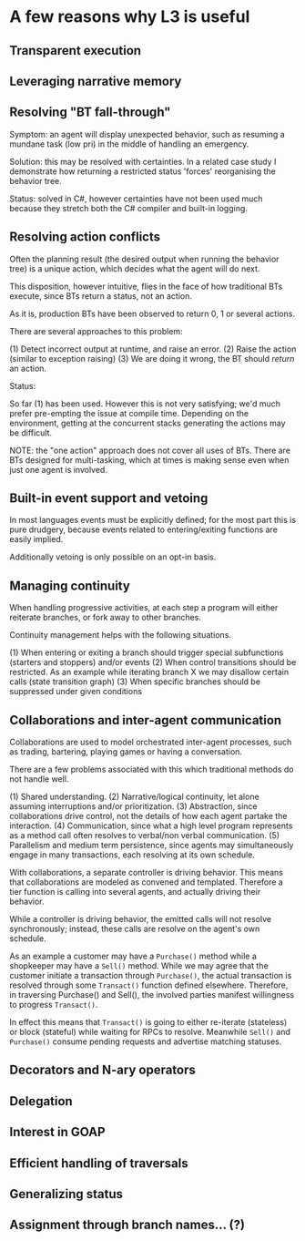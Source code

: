 # A few reasons why L3 is useful

## Transparent execution

## Leveraging narrative memory

## Resolving "BT fall-through"

Symptom: an agent will display unexpected behavior, such as resuming a mundane task (low pri) in the middle of handling an emergency.

Solution: this may be resolved with certainties. In a related case study I demonstrate how returning a restricted status 'forces' reorganising the behavior tree.

Status: solved in C#, however certainties have not been used much because they stretch both the C# compiler and built-in logging.

## Resolving action conflicts

Often the planning result (the desired output when running the behavior tree) is a unique action, which decides what the agent will do next.

This disposition, however intuitive, flies in the face of how traditional BTs execute, since BTs return a status, not an action.

As it is, production BTs have been observed to return 0, 1 or several actions.

There are several approaches to this problem:

(1) Detect incorrect output at runtime, and raise an error.
(2) Raise the action (similar to exception raising)
(3) We are doing it wrong, the BT should *return* an action.

Status:

So far (1) has been used. However this is not very satisfying; we'd much prefer pre-empting the issue at compile time. Depending on the environment, getting at the concurrent stacks generating the actions may be difficult.

NOTE: the "one action" approach does not cover all uses of BTs. There are BTs designed for multi-tasking, which at times is making sense even when just one agent is involved.

## Built-in event support and vetoing

In most languages events must be explicitly defined; for the most part this is pure drudgery, because events related to entering/exiting functions are easily implied.

Additionally vetoing is only possible on an opt-in basis.

## Managing continuity

When handling progressive activities, at each step a program
will either reiterate branches, or fork away to other branches.

Continuity management helps with the following situations.

(1) When entering or exiting a branch should trigger special subfunctions (starters and stoppers) and/or events
(2) When control transitions should be restricted. As an example while iterating branch X we may disallow certain calls (state transition graph)
(3) When specific branches should be suppressed under given conditions

## Collaborations and inter-agent communication

Collaborations are used to model orchestrated inter-agent processes, such as trading, bartering, playing games or having a conversation.

There are a few problems associated with this which traditional methods do not handle well.

(1) Shared understanding.
(2) Narrative/logical continuity, let alone assuming interruptions and/or prioritization.
(3) Abstraction, since collaborations drive control, not the details of how each agent partake the interaction.
(4) Communication, since what a high level program represents as a method call often resolves to verbal/non verbal communication.
(5) Parallelism and medium term persistence, since agents may simultaneously engage in many transactions, each resolving at its own schedule.

With collaborations, a separate controller is driving behavior. This means that collaborations are modeled as convened and templated. Therefore a tier function is calling into several agents, and actually driving their behavior.

While a controller is driving behavior, the emitted calls will not resolve synchronously; instead, these calls are resolve on the agent's own schedule.

As an example a customer may have a `Purchase()` method while a shopkeeper may have a `Sell()` method. While we may agree that the customer initiate a transaction through `Purchase()`, the actual transaction is resolved through some `Transact()` function defined elsewhere.
Therefore, in traversing Purchase() and Sell(), the involved parties manifest willingness to progress `Transact()`.

In effect this means that `Transact()` is going to either re-iterate (stateless) or block (stateful) while waiting for RPCs to resolve. Meanwhile `Sell()` and `Purchase()` consume pending requests and advertise matching statuses.

## Decorators and N-ary operators

## Delegation

## Interest in GOAP

## Efficient handling of traversals

## Generalizing status

## Assignment through branch names... (?)
